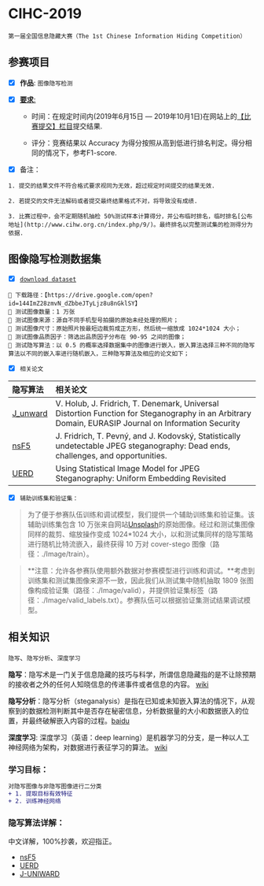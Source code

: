 # CIHC-2019
`第一届全国信息隐藏大赛（The 1st
Chinese Information Hiding Competition）`

## 参赛项目

- [x] **作品**: `图像隐写检测`

- [x] [**要求**:](https://github.com/wangfeng22/CIHC-2019/blob/master/%E7%AC%AC%E4%B8%80%E5%B1%8A%E5%85%A8%E5%9B%BD%E4%BF%A1%E6%81%AF%E9%9A%90%E8%97%8F%E5%A4%A7%E8%B5%9B%E9%80%9A%E7%9F%A5.pdf)

  - 时间：在规定时间内(2019年6月15日 — 2019年10月1日)在网站上的[【比赛提交】栏目](http://www.cihw.org.cn/ )提交结果.

  - 评分：竞赛结果以 Accuracy 为得分按照从高到低进行排名判定。得分相同的情况下，参考F1-score.

- [x] 备注：
  
```
1. 提交的结果文件不符合格式要求视同为无效，超过规定时间提交的结果无效.
  
2. 若提交的文件无法解码或者提交最终结果格式不对，将导致没有成绩.
  
3. 比赛过程中，会不定期随机抽检 50%测试样本计算得分，并公布临时排名，临时排名[公布地址](http://www.cihw.org.cn/index.php/9/)。最终排名以完整测试集的检测得分为依据.
```
## 图像隐写检测数据集 
- [x] [```download dataset```](https://drive.google.com/open?id=144ImZ28zmvN_dZbbeJTyLjz8u8nGklSY)

```
 下载路径：【https://drive.google.com/open?id=144ImZ28zmvN_dZbbeJTyLjz8u8nGklSY】
 测试图像数量：1 万张
 测试图像来源：源自不同手机型号拍摄的原始未经处理的照片；
 测试图像尺寸：原始照片按最短边裁剪成正方形，然后统一缩放成 1024*1024 大小；
 测试图像品质因子：筛选出品质因子分布在 90-95 之间的图像；
 测试隐写算法：以 0.5 的概率选择数据集中的图像进行嵌入，嵌入算法选择三种不同的隐写算法以不同的嵌入率进行随机嵌入，三种隐写算法及相应的论文如下；
```
- [x] `相关论文`

|  隐写算法   |    相关论文                |
| :--------- | :------------------------- |
| [J_unward](https://github.com/wangfeng22/CIHC-2019/blob/master/J_UNIWARD.pdf)   | V. Holub, J. Fridrich, T. Denemark, Universal Distortion Function for Steganography in an Arbitrary Domain, EURASIP Journal on Information Security |
| [nsF5](https://github.com/wangfeng22/CIHC-2019/blob/master/nsF5.pdf)       | J. Fridrich, T. Pevný, and J. Kodovský, Statistically undetectable JPEG steganography: Dead ends, challenges, and opportunities. |
| [UERD](https://github.com/wangfeng22/CIHC-2019/blob/master/UERD.pdf)       | Using Statistical Image Model for JPEG Steganography: Uniform Embedding Revisited|

- [x] `辅助训练集和验证集：`

> 为了便于参赛队伍训练和调试模型，我们提供一个辅助训练集和验证集。该辅助训练集包含 10 万张来自网站[Unsplash](https://unsplash.com)的原始图像。经过和测试集图像同样的裁剪、缩放操作变成 1024*1024 大小，以和测试集同样的隐写策略进行随机比特流嵌入，最终获得 10 万对 cover-stego 图像（路径：./Image/train）。

> **注意：允许各参赛队使用额外数据对参赛模型进行训练和调试。**考虑到训练集和测试集图像来源不一致，因此我们从测试集中随机抽取 1809 张图像构成验证集（路径：./Image/valid），并提供验证集标签（路径：./Image/valid_labels.txt）。参赛队伍可以根据验证集测试结果调试模型。

## 相关知识
`隐写`、`隐写分析`、`深度学习`

**隐写**：隐写术是一门关于信息隐藏的技巧与科学，所谓信息隐藏指的是不让除预期的接收者之外的任何人知晓信息的传递事件或者信息的内容。 [wiki](https://zh.wikipedia.org/wiki/%E9%9A%90%E5%86%99%E6%9C%AF)

**隐写分析**：隐写分析（steganalysis）是指在已知或未知嵌入算法的情况下，从观察到的数据检测判断其中是否存在秘密信息，分析数据量的大小和数据嵌入的位置，并最终破解嵌入内容的过程。[baidu](https://baike.baidu.com/item/%E9%9A%90%E5%86%99%E5%88%86%E6%9E%90)

**深度学习**: 深度学习（英语：deep learning）是机器学习的分支，是一种以人工神经网络为架构，对数据进行表征学习的算法。 [wiki](https://zh.wikipedia.org/wiki/%E6%B7%B1%E5%BA%A6%E5%AD%A6%E4%B9%A0)

### 学习目标：
```diff
对隐写图像与非隐写图像进行二分类
+ 1. 提取目标有效特征
+ 2. 训练神经网络
```

### 隐写算法详解：
中文详解，100%抄袭，欢迎指正。
- [nsF5](https://odinaris.github.io/2019/06/27/JPEG%E9%9A%90%E5%86%99%E6%9C%AF%E4%B9%8BF5%E3%80%81-F5%E5%92%8CnsF5/#more)
- [UERD](https://odinaris.github.io/2019/07/02/JPEG%E9%9A%90%E5%86%99%E6%9C%AF%E4%B9%8BUERD/#more)
- [J-UNIWARD](https://odinaris.github.io/2019/06/26/JPEG%E9%9A%90%E5%86%99%E6%9C%AF%E4%B9%8BJ-UNIWARD/)
